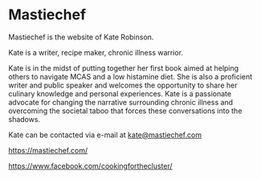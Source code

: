 # Mastiechef

Mastiechef is the website of Kate Robinson.

Kate is a writer, recipe maker, chronic illness warrior. 

Kate is in the midst of putting together her first book aimed at helping others to navigate MCAS and a low histamine diet. She is also a proficient writer and public speaker and welcomes the opportunity to share her culinary knowledge and personal experiences. Kate is a passionate advocate for changing the narrative surrounding chronic illness and overcoming the societal taboo that forces these conversations into the shadows.  

Kate can be contacted via e-mail at kate@mastiechef.com

https://mastiechef.com/

https://www.facebook.com/cookingforthecluster/
